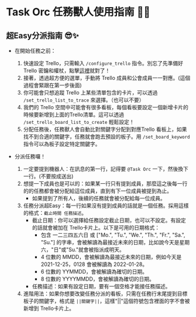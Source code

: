 # Task Orc 任務獸人使用指南 🧟‍♂️

## 超Easy分派指南 😎✨

* 在開始任務之前：
	1. 快速設定 Trello，只需輸入 `/configure_trello` 指令。別忘了先準備好 Trello 密鑰和權杖，點擊[這裡](https://developer.atlassian.com/cloud/trello/)就對了！
	2. 接著，透過超方便的選單，手動將 Trello 成員和公會成員一一對應。(這個過程會緊跟在第一步後面)
	3. 你可能會只想追蹤 Trello 上某些清單包含的卡片，可以透過 `/set_trello_list_to_trace` 來選擇。（也可以不要）
	4. 我們的 Trello 空間中可能會有很多看板，每個看板要設定一個新增卡片的時候要新增到上面的Trello清單。這可以透過 `/set_trello_board_list_to_create` 輕鬆設定！
	5. 分配任務後，任務獸人會自動比對關鍵字分配到對應Trello 看板上，如果找不到合適的關鍵字，任務就會跑去預設的板子。用 `/set_board_keyword` 指令可以為板子設定特定關鍵字。

* 分派任務囉！
	1. 一定要提到機器人：在訊息的第一行，記得要 `@Task Orc` 一下，然後換下一行。(不要按成送出)
	2. 想提一下成員也是可以的：如果某一行只有提到成員，那麼這之後每一行的的任務都會被分配給這位成員，直到有下一位成員被提到為止。
		* 如果提到了所有人，後續的任務就會被分配給每一位成員。
	3. 任務分派超Easy：每一行如果沒有提到成員的話就是一個任務。採用這樣的格式：`截止時間 任務描述`。
		* 截止日期：你可以選擇給任務設定截止日期，也可以不設定。有設定的話就會被加在 Trello卡片上。以下是可用的日期格式：
			* 包含 一二三四五六日 或 ["Mo.", "Tu.", "We.", "Th.", "Fr.", "Sa.", "Su."] 的字串，會被解讀為最接近未來的日期，比如說今天是星期六，"日"或"Su."就會被指派成明天。
			* 4 位數的 MMDD，會被解讀為最接近未來的日期，例如今天是 2021-12-25，0128 會被解讀為 2022-01-28。
			* 6 位數的 YYMMDD，會被解讀為確切的日期。
			* 8 位數的 YYYYMMDD，會被解讀為確切的日期。
		* 任務描述：如果有設定日期，要有一個空格才能接任務描述。
	4. 進階用法：如果你想要改變任務分派的看板，只需在任務行末尾提到目標板子的關鍵字，格式是 `||關鍵字||`，這樣"||"這個符號包含裡面的字不會被新增到 Trello卡片上。